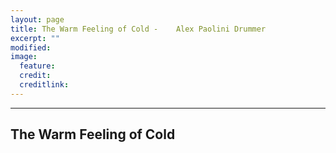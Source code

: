 ```yaml
---
layout: page
title: The Warm Feeling of Cold -    Alex Paolini Drummer
excerpt: ""
modified: 
image:
  feature:
  credit: 
  creditlink: 
---
```


---

## The Warm Feeling of Cold

